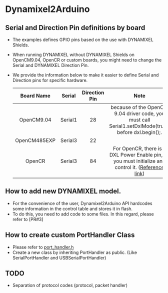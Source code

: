 # Dynamixel2Arduino 

## Serial and Direction Pin definitions by board
 - The examples defines GPIO pins based on the use with DYNAMIXEL Shields.
 - When running DYNAMIXEL without DYNAMIXEL Shields on OpenCM9.04, OpenCR or custom boards, you might need to change the Serial and DYNAMIXEL Direction Pin.
 - We provide the information below to make it easier to define Serial and Direction pins for specific hardware.

    |Board Name|Serial|Direction Pin|Note|
    |:-:|:-:|:-:|:-:|
    |OpenCM9.04|Serial1|28|because of the OpenCM 9.04 driver code, you must call Serial1.setDxlMode(true); before dxl.begin();.|
    |OpenCM485EXP|Serial3|22||
    |OpenCR|Serial3|84|For OpenCR, there is a DXL Power Enable pin, so you must initialize and control it. ([Reference link](https://github.com/ROBOTIS-GIT/OpenCR/blob/master/arduino/opencr_arduino/opencr/libraries/DynamixelSDK/src/dynamixel_sdk/port_handler_arduino.cpp#L78))|


## How to add new DYNAMIXEL model.
 - For the convenience of the user, Dynamixel2Arduino API hardcodes some information in the control table and stores it in flash.
 - To do this, you need to add code to some files. In this regard, please refer to [PR#3]

## How to create custom PortHandler Class
 - Please refer to [port_handler.h](https://github.com/ROBOTIS-GIT/Dynamixel2Arduino/blob/master/src/utility/port_handler.h)
 - Create a new class by inheriting PortHandler as public. (Like SerialPortHandler and USBSerialPortHandler)

## TODO
 - Separation of protocol codes (protocol, packet handler)
